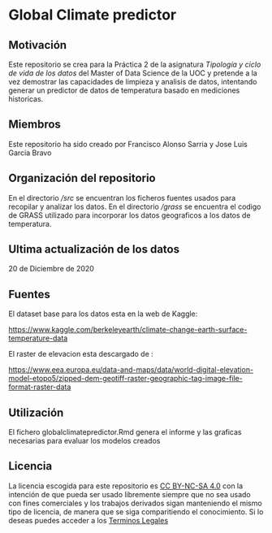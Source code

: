 # Global Climate predictor
## Motivación
Este repositorio se crea para la Práctica 2 de la asignatura _Tipología y ciclo de vida de los datos_ del Master of Data Science de la UOC y pretende a la vez demostrar las capacidades de limpieza y analisis de datos, intentando generar un predictor de datos de temperatura basado en mediciones historicas.
## Miembros
Este repositorio ha sido creado por Francisco Alonso Sarria y Jose Luis Garcia Bravo
## Organización del repositorio
En el directorio _/src_ se encuentran los ficheros fuentes usados para recopilar y analizar los datos.
En el directorio _/grass_ se encuentra el codigo de GRASS utilizado para incorporar los datos geograficos a los datos de temperatura.

## Ultima actualización de los datos
20 de Diciembre de 2020

## Fuentes
El dataset base para los datos esta en la web de Kaggle:

https://www.kaggle.com/berkeleyearth/climate-change-earth-surface-temperature-data

El raster de elevacion esta descargado de :

https://www.eea.europa.eu/data-and-maps/data/world-digital-elevation-model-etopo5/zipped-dem-geotiff-raster-geographic-tag-image-file-format-raster-data

## Utilización
El fichero globalclimatepredictor.Rmd genera el informe y las graficas necesarias para evaluar los modelos creados
## Licencia
La licencia escogida para este repositorio es [CC BY-NC-SA 4.0](https://creativecommons.org/licenses/by-nc-sa/4.0/) con la intención de que pueda ser usado libremente siempre que no sea usado con fines comerciales y los trabajos derivados sigan manteniendo el mismo tipo de licencia, de manera que se siga comparitiendo el conocimiento.
Si lo deseas puedes acceder a los [Terminos Legales](https://creativecommons.org/licenses/by-nc-sa/4.0/legalcode.es)
